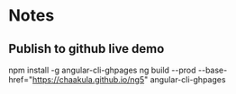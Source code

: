 # Notes

## Publish to github live demo

npm install -g angular-cli-ghpages
ng build --prod --base-href="https://chaakula.github.io/ng5"
angular-cli-ghpages
